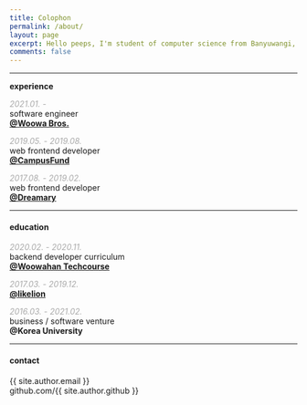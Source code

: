```yaml
---
title: Colophon
permalink: /about/
layout: page
excerpt: Hello peeps, I'm student of computer science from Banyuwangi, living in Jogjakarta. This blog for documentation about my programming journey, running on jekyll, hosting on netlify and using my own simple theme.
comments: false
---
```


---
**experience**

<span style="color: #aaa">_2021.01. -_</span><br/>
software engineer<br/>
[**@Woowa Bros.**](https://woowahan.com/)<br/>

<span style="color: #aaa">_2019.05. - 2019.08._</span><br/>
web frontend developer<br/>
[**@CampusFund**](https://campusfund.net/)<br/>

<span style="color: #aaa">_2017.08. - 2019.02._</span><br/>
web frontend developer<br/>
[**@Dreamary**](https://www.dreamary.net/)<br/>

---

#### education

<span style="color: #aaa">_2020.02. - 2020.11._</span><br/>
backend developer curriculum<br/>
[**@Woowahan Techcourse**](https://woowacourse.github.io/)<br/>

<span style="color: #aaa">_2017.03. - 2019.12._</span><br/>
[**@likelion**](https://www.facebook.com/LikelionKU)

<span style="color: #aaa">_2016.03. - 2021.02._</span><br/>
business / software venture<br/>
**@Korea University**

---

#### contact
{{ site.author.email }}<br/>
github.com/{{ site.author.github }}


